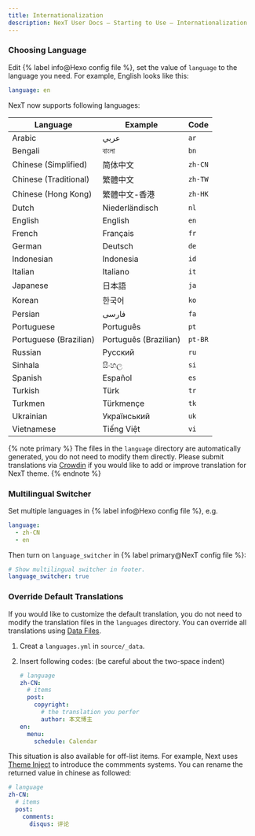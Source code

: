 ```yaml
---
title: Internationalization
description: NexT User Docs – Starting to Use – Internationalization
---
```


### Choosing Language

Edit {% label info@Hexo config file %}, set the value of `language` to the language you need. For example, English looks like this:

```yml Hexo config file
language: en
```

NexT now supports following languages:

| Language               | Example               | Code    |
| ---------------------- | --------------------- | ------- |
| Arabic                 | عربي                  | `ar`    |
| Bengali                | বাংলা                  | `bn`    |
| Chinese (Simplified)   | 简体中文               | `zh-CN` |
| Chinese (Traditional)  | 繁體中文               | `zh-TW` |
| Chinese (Hong Kong)    | 繁體中文-香港           | `zh-HK` |
| Dutch                  | Niederländisch        | `nl`    |
| English                | English               | `en`    |
| French                 | Français              | `fr`    |
| German                 | Deutsch               | `de`    |
| Indonesian             | Indonesia             | `id`    |
| Italian                | Italiano              | `it`    |
| Japanese               | 日本語                 | `ja`    |
| Korean                 | 한국어                 | `ko`    |
| Persian                | فارسی                 | `fa`    |
| Portuguese             | Português             | `pt`    |
| Portuguese (Brazilian) | Português (Brazilian) | `pt-BR` |
| Russian                | Русский               | `ru`    |
| Sinhala                | සිංහල                  | `si`    |
| Spanish                | Español               | `es`    |
| Turkish                | Türk                  | `tr`    |
| Turkmen                | Türkmençe             | `tk`    |
| Ukrainian              | Український           | `uk`    |
| Vietnamese             | Tiếng Việt            | `vi`    |

{% note primary %}
The files in the `language` directory are automatically generated, you do not need to modify them directly. Please submit translations via [Crowdin](https://crowdin.com/project/hexo-theme-next) if you would like to add or improve translation for NexT theme.
{% endnote %}

### Multilingual Switcher

Set multiple languages in {% label info@Hexo config file %}, e.g.

```yml Hexo config file
language:
  - zh-CN
  - en
```

Then turn on `language_switcher` in {% label primary@NexT config file %}:

```yml NexT config file
# Show multilingual switcher in footer.
language_switcher: true
```

### Override Default Translations

If you would like to customize the default translation, you do not need to modify the translation files in the `languages` directory. You can override all translations using [Data Files](https://hexo.io/docs/data-files).

1. Creat a `languages.yml` in `source/_data`.
2. Insert following codes: (be careful about the two-space indent)

    ```yml languages.yml
    # language
    zh-CN:
      # items
      post:
        copyright:
          # the translation you perfer
          author: 本文博主
    en:
      menu:
        schedule: Calendar
    ```

This situation is also available for off-list items. For example, Next uses [Theme Inject](/docs/advanced-settings/injects.html) to introduce the commments systems. You can rename the returned value in chinese as followed:

```yml languages.yml
# language
zh-CN:
  # items
  post:
    comments:
      disqus: 评论
```
